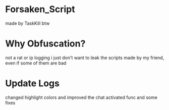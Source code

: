 # Forsaken_Script
made by TaskKill btw

# Why Obfuscation?
not a rat or ip logging
i just don't want to leak the scripts made by my friend, even if some of them are bad

# Update Logs
changed highlight colors and improved the chat activated func and some fixes
